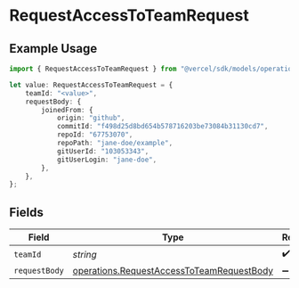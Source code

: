 # RequestAccessToTeamRequest

## Example Usage

```typescript
import { RequestAccessToTeamRequest } from "@vercel/sdk/models/operations";

let value: RequestAccessToTeamRequest = {
    teamId: "<value>",
    requestBody: {
        joinedFrom: {
            origin: "github",
            commitId: "f498d25d8bd654b578716203be73084b31130cd7",
            repoId: "67753070",
            repoPath: "jane-doe/example",
            gitUserId: "103053343",
            gitUserLogin: "jane-doe",
        },
    },
};
```

## Fields

| Field                                                                                                  | Type                                                                                                   | Required                                                                                               | Description                                                                                            |
| ------------------------------------------------------------------------------------------------------ | ------------------------------------------------------------------------------------------------------ | ------------------------------------------------------------------------------------------------------ | ------------------------------------------------------------------------------------------------------ |
| `teamId`                                                                                               | *string*                                                                                               | :heavy_check_mark:                                                                                     | N/A                                                                                                    |
| `requestBody`                                                                                          | [operations.RequestAccessToTeamRequestBody](../../models/operations/requestaccesstoteamrequestbody.md) | :heavy_minus_sign:                                                                                     | N/A                                                                                                    |